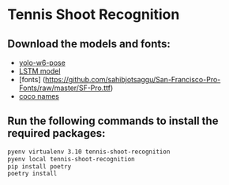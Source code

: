 # Tennis Shoot Recognition

## Download the models and fonts:

- [yolo-w6-pose](https://github.com/WongKinYiu/yolov7/releases/download/v0.1/yolov7-w6-pose.pt)
- [LSTM model](https://drive.google.com/uc?id=1c5XTTEWr2B2vFypmP75KOQEOP8Ub1YlS&confirm=t)
- [fonts] (https://github.com/sahibjotsaggu/San-Francisco-Pro-Fonts/raw/master/SF-Pro.ttf)
- [coco names](https://raw.githubusercontent.com/pjreddie/darknet/master/data/coco.names)


## Run the following commands to install the required packages:

```bash
pyenv virtualenv 3.10 tennis-shoot-recognition
pyenv local tennis-shoot-recognition
pip install poetry
poetry install
```
